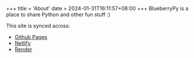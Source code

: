+++
title = 'About'
date = 2024-01-31T16:11:57+08:00
+++
BlueberryPy is a place to share Python and other fun stuff :)

This site is synced across:

- [Github Pages](https://blueberry-py.github.io/blog/)
- [Netlify](https://blueberrypy.netlify.app/)
- [Render](https://blueberrypy.onrender.com/)
